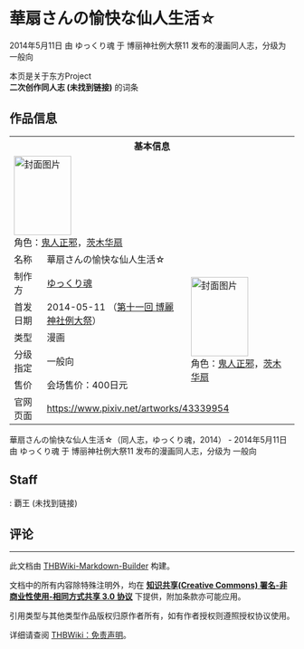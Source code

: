 # 華扇さんの愉快な仙人生活☆

<!-- source html: G:\repos\THBWiki-Markdown-Builder\THBWikiMarkdown\Temp\main\7\7c\ns0%3A%E8%8F%AF%E6%89%87%E3%81%95%E3%82%93%E3%81%AE%E6%84%89%E5%BF%AB%E3%81%AA%E4%BB%99%E4%BA%BA%E7%94%9F%E6%B4%BB%E2%98%86.html -->

2014年5月11日 由 ゆっくり魂 于 博丽神社例大祭11 发布的漫画同人志，分级为 一般向

本页是关于东方Project  
 **二次创作同人志 (未找到链接)** 的词条
## 作品信息

<table><tbody><tr><th colspan="3">基本信息</th></tr><tr><td class="cover-artwork-mobile" colspan="2"><a href="./文件-華扇さんの愉快な仙人生活☆封面.jpg.md" class="image" title="封面图片"><img alt="封面图片" src="https://upload.thwiki.cc/thumb/d/df/%E8%8F%AF%E6%89%87%E3%81%95%E3%82%93%E3%81%AE%E6%84%89%E5%BF%AB%E3%81%AA%E4%BB%99%E4%BA%BA%E7%94%9F%E6%B4%BB%E2%98%86%E5%B0%81%E9%9D%A2.jpg/101px-%E8%8F%AF%E6%89%87%E3%81%95%E3%82%93%E3%81%AE%E6%84%89%E5%BF%AB%E3%81%AA%E4%BB%99%E4%BA%BA%E7%94%9F%E6%B4%BB%E2%98%86%E5%B0%81%E9%9D%A2.jpg" decoding="async" loading="lazy" width="101" height="140" srcset="https://upload.thwiki.cc/thumb/d/df/%E8%8F%AF%E6%89%87%E3%81%95%E3%82%93%E3%81%AE%E6%84%89%E5%BF%AB%E3%81%AA%E4%BB%99%E4%BA%BA%E7%94%9F%E6%B4%BB%E2%98%86%E5%B0%81%E9%9D%A2.jpg/152px-%E8%8F%AF%E6%89%87%E3%81%95%E3%82%93%E3%81%AE%E6%84%89%E5%BF%AB%E3%81%AA%E4%BB%99%E4%BA%BA%E7%94%9F%E6%B4%BB%E2%98%86%E5%B0%81%E9%9D%A2.jpg 1.5x, https://upload.thwiki.cc/thumb/d/df/%E8%8F%AF%E6%89%87%E3%81%95%E3%82%93%E3%81%AE%E6%84%89%E5%BF%AB%E3%81%AA%E4%BB%99%E4%BA%BA%E7%94%9F%E6%B4%BB%E2%98%86%E5%B0%81%E9%9D%A2.jpg/202px-%E8%8F%AF%E6%89%87%E3%81%95%E3%82%93%E3%81%AE%E6%84%89%E5%BF%AB%E3%81%AA%E4%BB%99%E4%BA%BA%E7%94%9F%E6%B4%BB%E2%98%86%E5%B0%81%E9%9D%A2.jpg 2x" data-file-width="868" data-file-height="1200"></a><div class="cover-char">角色：<a href="./鬼人正邪.md" title="鬼人正邪">鬼人正邪</a>，<a href="./茨木华扇.md" title="茨木华扇">茨木华扇</a></div></td>
</tr><tr><td class="label">名称</td><td colspan="2"> 華扇さんの愉快な仙人生活☆ </td></tr><tr><td class="label">制作方</td><td><a href="./ゆっくり魂.md" title="ゆっくり魂">ゆっくり魂</a></td><td class="cover-artwork" rowspan="5" style="min-width:140px;"><a href="./文件-華扇さんの愉快な仙人生活☆封面.jpg.md" class="image" title="封面图片"><img alt="封面图片" src="https://upload.thwiki.cc/thumb/d/df/%E8%8F%AF%E6%89%87%E3%81%95%E3%82%93%E3%81%AE%E6%84%89%E5%BF%AB%E3%81%AA%E4%BB%99%E4%BA%BA%E7%94%9F%E6%B4%BB%E2%98%86%E5%B0%81%E9%9D%A2.jpg/101px-%E8%8F%AF%E6%89%87%E3%81%95%E3%82%93%E3%81%AE%E6%84%89%E5%BF%AB%E3%81%AA%E4%BB%99%E4%BA%BA%E7%94%9F%E6%B4%BB%E2%98%86%E5%B0%81%E9%9D%A2.jpg" decoding="async" loading="lazy" width="101" height="140" srcset="https://upload.thwiki.cc/thumb/d/df/%E8%8F%AF%E6%89%87%E3%81%95%E3%82%93%E3%81%AE%E6%84%89%E5%BF%AB%E3%81%AA%E4%BB%99%E4%BA%BA%E7%94%9F%E6%B4%BB%E2%98%86%E5%B0%81%E9%9D%A2.jpg/152px-%E8%8F%AF%E6%89%87%E3%81%95%E3%82%93%E3%81%AE%E6%84%89%E5%BF%AB%E3%81%AA%E4%BB%99%E4%BA%BA%E7%94%9F%E6%B4%BB%E2%98%86%E5%B0%81%E9%9D%A2.jpg 1.5x, https://upload.thwiki.cc/thumb/d/df/%E8%8F%AF%E6%89%87%E3%81%95%E3%82%93%E3%81%AE%E6%84%89%E5%BF%AB%E3%81%AA%E4%BB%99%E4%BA%BA%E7%94%9F%E6%B4%BB%E2%98%86%E5%B0%81%E9%9D%A2.jpg/202px-%E8%8F%AF%E6%89%87%E3%81%95%E3%82%93%E3%81%AE%E6%84%89%E5%BF%AB%E3%81%AA%E4%BB%99%E4%BA%BA%E7%94%9F%E6%B4%BB%E2%98%86%E5%B0%81%E9%9D%A2.jpg 2x" data-file-width="868" data-file-height="1200"></a><div class="cover-char">角色：<a href="./鬼人正邪.md" title="鬼人正邪">鬼人正邪</a>，<a href="./茨木华扇.md" title="茨木华扇">茨木华扇</a></div></td>
</tr><tr><td class="label">首发日期</td><td>2014-05-11&#160;（<a href="/展会作品列表?e=%E5%8D%9A%E4%B8%BD%E7%A5%9E%E7%A4%BE%E4%BE%8B%E5%A4%A7%E7%A5%AD%2311">第十一回 博麗神社例大祭</a>）</td></tr><tr><td class="label">类型</td><td>漫画</td></tr><tr><td class="label">分级指定</td><td>一般向</td></tr><tr><td class="label">售价</td><td>会场售价：400日元</td></tr>
<tr><td class="label">官网页面</td><td colspan="2"><a rel="nofollow" class="external free" href="https://www.pixiv.net/artworks/43339954">https://www.pixiv.net/artworks/43339954</a></td></tr></tbody></table>

華扇さんの愉快な仙人生活☆（同人志，ゆっくり魂，2014） - 2014年5月11日 由 ゆっくり魂 于 博丽神社例大祭11 发布的漫画同人志，分级为 一般向
## Staff
: 覇王 (未找到链接)

## 评论




---

此文档由 [THBWiki-Markdown-Builder](https://github.com/Delsin-Yu/THBWiki-Markdown-Builder) 构建。

文档中的所有内容除特殊注明外，均在 [**知识共享(Creative Commons) 署名-非商业性使用-相同方式共享 3.0 协议**](https://creativecommons.org/licenses/by-sa/3.0/deed.zh-hans) 下提供，附加条款亦可能应用。

引用类型与其他类型作品版权归原作者所有，如有作者授权则遵照授权协议使用。

详细请查阅 [THBWiki：免责声明](https://thbwiki.cc/THBWiki:%E5%85%8D%E8%B4%A3%E5%A3%B0%E6%98%8E)。

